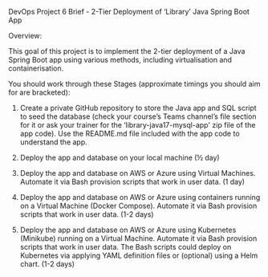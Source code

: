 DevOps Project 6 Brief - 2-Tier Deployment of ‘Library’ Java Spring Boot App

Overview:

This goal of this project is to implement the 2-tier deployment of a Java Spring Boot app using various methods, including virtualisation and containerisation.

You should work through these Stages (approximate timings you should aim for are bracketed):

1. Create a private GitHub repository to store the Java app and SQL script to seed the database (check your course’s Teams channel’s file section for it or ask your trainer for the ‘library-java17-mysql-app' zip file of the app code). Use the README.md file included with the app code to understand the app.

2. Deploy the app and database on your local machine (½ day)

3. Deploy the app and database on AWS or Azure using Virtual Machines. Automate it via Bash provision scripts that work in user data. (1 day)

4. Deploy the app and database on AWS or Azure using containers running on a Virtual Machine (Docker Compose). Automate it via Bash provision scripts that work in user data. (1-2 days)

5. Deploy the app and database on AWS or Azure using Kubernetes (Minikube) running on a Virtual Machine. Automate it via Bash provision scripts that work in user data. The Bash scripts could deploy on Kubernetes via applying YAML definition files or (optional) using a Helm chart. (1-2 days)